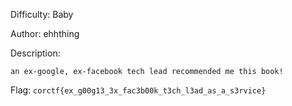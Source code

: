 Difficulty: Baby

Author: ehhthing

Description:
```
an ex-google, ex-facebook tech lead recommended me this book!
```

Flag: `corctf{ex_g00g13_3x_fac3b00k_t3ch_l3ad_as_a_s3rvice}`
